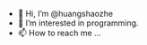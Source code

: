 - 👋 Hi, I’m @huangshaozhe
- 👀 I’m interested in programming.
- 📫 How to reach me ...

<!---
huangshaozhe/huangshaozhe is a ✨ special ✨ repository because its `README.md` (this file) appears on your GitHub profile.
You can click the Preview link to take a look at your changes.
--->
